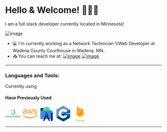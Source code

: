 # Hello & Welcome! 🌼✨🌸
I am a full stack developer currently located in Minnesota! 

![image](https://github.com/amandarose42/amandarose42/assets/47123501/bcee618f-452b-4a4c-90f0-c860cbd624d6)


 - 💻 I'm currently working as a Network Technician 1/Web Developer at Wadena County Courthouse in Wadena, MN.
 - 📥 You can reach me at:
[![image](https://img.shields.io/badge/LinkedIn-0077B5?style=for-the-badge&logo=linkedin&logoColor=white)](https://www.linkedin.com/in/amandaroseortiz/) [![image](https://img.shields.io/badge/Gmail-D14836?style=for-the-badge&logo=gmail&logoColor=white)](mailto:amandaroseortiz42@gmail.com)

-------

### Languages and Tools: 
Currently using






#### Have Previously Used

<a target="_blank" rel="noopener noreferrer" href="https://github.com/devicons/devicon/blob/master/icons/anaconda/anaconda-original-wordmark.svg"><img src="https://github.com/devicons/devicon/blob/master/icons/anaconda/anaconda-original-wordmark.svg" width="50" height="50"/></a> 
<a target="_blank" rel="noopener noreferrer" href="https://github.com/devicons/devicon/blob/master/icons/amazonwebservices/amazonwebservices-plain-wordmark.svg"><img src="https://github.com/devicons/devicon/blob/master/icons/amazonwebservices/amazonwebservices-plain-wordmark.svg" width="50" height="50"/></a> 
<a target="_blank" rel="noopener noreferrer" href="https://github.com/devicons/devicon/blob/master/icons/androidstudio/androidstudio-original.svg"><img src="https://github.com/devicons/devicon/blob/master/icons/androidstudio/androidstudio-original.svg" width="50" height="50"/></a> 
<a target="_blank" rel="noopener noreferrer" href="https://github.com/devicons/devicon/blob/master/icons/cplusplus/cplusplus-original.svg"><img src="https://github.com/devicons/devicon/blob/master/icons/cplusplus/cplusplus-original.svg" width="50" height="50"/></a> 
<a target="_blank" rel="noopener noreferrer" href="https://github.com/devicons/devicon/blob/master/icons/firebase/firebase-plain-wordmark.svg"><img src="https://github.com/devicons/devicon/blob/master/icons/firebase/firebase-plain-wordmark.svg" width="50" height="50"/></a>  

-------
